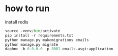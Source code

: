 
# how to run
install redis

```python -m venv .venv
source .venv/bin/activate
pip install -r requirements.txt
python manage.py makemigrations emails
python manage.py migrate
daphne -b 0.0.0.0 -p 8001 emails.asgi:application
```
